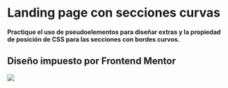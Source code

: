 # Landing page con secciones curvas

**Practique el uso de pseudoelementos para diseñar extras y la propiedad de posición de CSS para las secciones con bordes curvos.**

## Diseño impuesto por Frontend Mentor 
[![](https://res.cloudinary.com/dz209s6jk/image/upload/q_auto:good,w_900/Challenges/r6fio3uuca3rqvijjavh.jpg)](https://res.cloudinary.com/dz209s6jk/image/upload/q_auto:good,w_900/Challenges/r6fio3uuca3rqvijjavh.jpg)